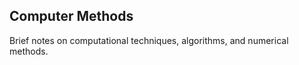 <!--
title: Computer Methods
tags: [algorithms, numerical-methods]
-->

## Computer Methods

Brief notes on computational techniques, algorithms, and numerical methods.
